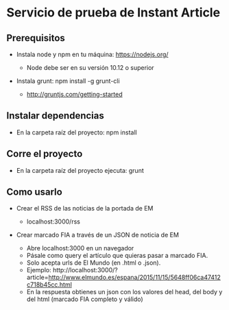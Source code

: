 # Servicio de prueba de Instant Article

## Prerequisitos

- Instala node y npm en tu máquina:
  https://nodejs.org/
  * Node debe ser en su versión 10.12 o superior

- Instala grunt: npm install -g grunt-cli
  * http://gruntjs.com/getting-started

## Instalar dependencias
- En la carpeta raíz del proyecto: npm install

## Corre el proyecto
- En la carpeta raíz del proyecto ejecuta: grunt

## Como usarlo
- Crear el RSS de las noticias de la portada de EM
  * localhost:3000/rss

- Crear marcado FIA a través de un JSON de noticia de EM
  * Abre localhost:3000 en un navegador
  * Pásale como query el artículo que quieras pasar a marcado FIA.
  * Solo acepta urls de El Mundo (en .html o .json).
  * Ejemplo: http://localhost:3000/?article=http://www.elmundo.es/espana/2015/11/15/5648ff06ca47412c718b45cc.html
  * En la respuesta obtienes un json con los valores del head, del body y del html (marcado FIA completo y válido)

